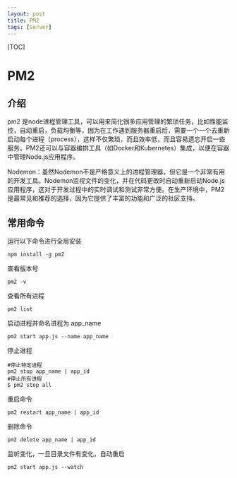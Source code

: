 ```yaml
---
layout: post
title: PM2
tags: [Server]
---
```

[TOC]

# PM2

## 介绍

pm2 是node进程管理工具，可以用来简化很多应用管理的繁琐任务，比如性能监控，自动重启，负载均衡等，因为在工作遇到服务器重启后，需要一个一个去重新启动每个进程（process），这样不仅繁琐，而且效率低，而且容易遗忘开启一些服务。PM2还可以与容器编排工具（如Docker和Kubernetes）集成，以便在容器中管理Node.js应用程序。

Nodemon：虽然Nodemon不是严格意义上的进程管理器，但它是一个非常有用的开发工具。Nodemon监视文件的变化，并在代码更改时自动重新启动Node.js应用程序，这对于开发过程中的实时调试和测试非常方便。在生产环境中，PM2是最常见和推荐的选择，因为它提供了丰富的功能和广泛的社区支持。

## 常用命令

运行以下命令进行全局安装

```
npm install -g pm2
```

查看版本号

```
pm2 -v
```

查看所有进程

```
pm2 list
```

启动进程并命名进程为 app_name

```
pm2 start app.js --name app_name
```

停止进程

```
#停止特定进程
pm2 stop app_name | app_id
#停止所有进程
$ pm2 stop all
```

重启命令

```
pm2 restart app_name | app_id
```

删除命令

```
pm2 delete app_name | app_id
```

监听变化，一旦目录文件有变化，自动重启

```
pm2 start app.js --watch
```

